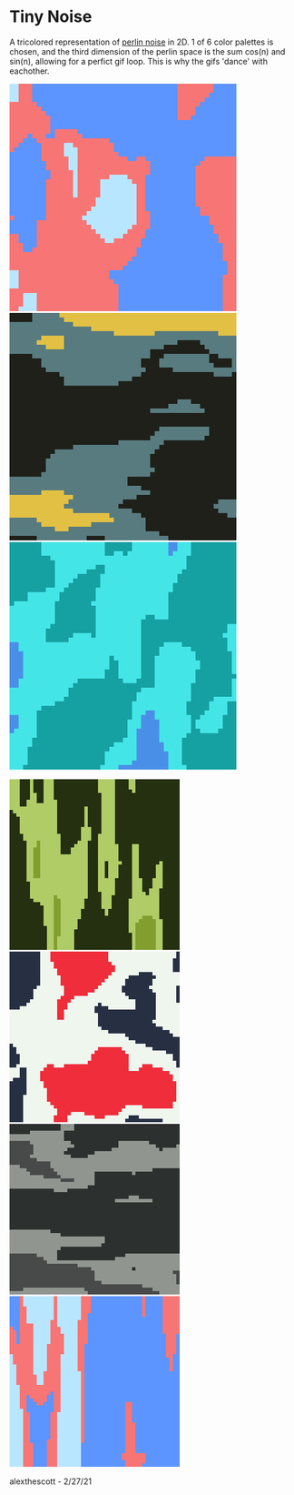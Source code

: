 # Tiny Noise

A tricolored representation of [perlin noise](https://en.wikipedia.org/wiki/Perlin_noise) in 2D. 1 of 6 color palettes is chosen, and the third dimension of the perlin space is the sum cos(n) and sin(n), allowing for a perfict gif loop. This is why the gifs 'dance' with eachother.

<p float="left">
	<img width="400" src="./gifs/tiny_noise_gif_0.gif">
	<img width="400" src="./gifs/tiny_noise_gif_1.gif">
	<img width="400" src="./gifs/tiny_noise_gif_2.gif">
</p>
<p float="left">
	<img width="300" src="./stills/tiny_noise_0.png">
	<img width="300" src="./stills/tiny_noise_2.png">
	<img width="300" src="./stills/tiny_noise_1.png">
	<img width="300" src="./stills/tiny_noise_3.png">
</p> 

alexthescott - 2/27/21